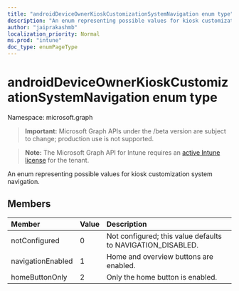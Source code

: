 ```yaml
---
title: "androidDeviceOwnerKioskCustomizationSystemNavigation enum type"
description: "An enum representing possible values for kiosk customization system navigation."
author: "jaiprakashmb"
localization_priority: Normal
ms.prod: "intune"
doc_type: enumPageType
---
```


# androidDeviceOwnerKioskCustomizationSystemNavigation enum type

Namespace: microsoft.graph

> **Important:** Microsoft Graph APIs under the /beta version are subject to change; production use is not supported.

> **Note:** The Microsoft Graph API for Intune requires an [active Intune license](https://go.microsoft.com/fwlink/?linkid=839381) for the tenant.

An enum representing possible values for kiosk customization system navigation.

## Members
|Member|Value|Description|
|:---|:---|:---|
|notConfigured|0|Not configured; this value defaults to NAVIGATION_DISABLED.|
|navigationEnabled|1|Home and overview buttons are enabled.|
|homeButtonOnly|2| Only the home button is enabled.|






